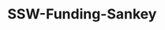 # SSW-Funding-Sankey

<html>
  <head>
    <script type="text/javascript" src="https://www.gstatic.com/charts/loader.js"></script>
    <script type="text/javascript">
      google.charts.load('current', {'packages':['sankey']});
      google.charts.setOnLoadCallback(drawChart);

      function drawChart() {
        var data = new google.visualization.DataTable();
        data.addColumn('string', 'From');
        data.addColumn('string', 'To');
        data.addColumn('number', 'Weight');
        data.addRows([
          ['IDHS',	'Community Assistance Programs',	1400000],
          ['IDHS',	'Habilitative Systems Inc',	3267500],
          ['IDHS',	'Illinois Action for Children',	1108050],
          ['IDHS',	'Illinois Coalition For Immigrant and Refugee Rights',	2433500],
          ['IDHS',	'Pilsen Wellness Center',	148500],
          ['IDHS',	'Puerto Rican Cultural Center',	301000],
          ['IDHS',	'Rincon Family Services',	1400000],
          ['IDHS',	'University of Illinois at Chicago',	248500],
          ['IDHS',	'YWCA of Metropolitan Chicago',	1310000],
          ['Community Assistance Programs',	'CAP Internal Spending',	322000],
          ['Habilitative Systems Inc',	'HIS Internal Spending',	751525],
          ['Illinois Action for Children',	'IAC Internal Spending',	542944.5],
          ['Illinois Coalition For Immigrant and Refugee Rights',	'ICIRR Internal Spending',	778720],
          ['Pilsen Wellness Center',	'PWC Internal Spending',	75735],
          ['Puerto Rican Cultural Center',	'PRCC Internal Spending',	150500],
          ['Rincon Family Services',	'RFS Internal Spending',	630000],
          ['University of Illinois at Chicago',	'UIC Internal Spending',	248500],
          ['YWCA of Metropolitan Chicago',	'YWCA  Internal Spending',	524000],
          ['Community Assistance Programs',	'34 Partner Orgs',	1078000],
          ['Habilitative Systems Inc',	'29 Partner Orgs',	2515975],
          ['Illinois Action for Children',	'6 Partner Orgs',	565105.5],
          ['Illinois Coalition For Immigrant and Refugee Rights',	'63 Partner Orgs',	1654780],
          ['Pilsen Wellness Center',	'1 Partner Org',	72765],
          ['Puerto Rican Cultural Center',	'5 Partner Orgs',	150500],
          ['Rincon Family Services',	'12 Partner Orgs',	770000],
          ['YWCA of Metropolitan Chicago',	'13 Partner Orgs',	786000]
        ]);

        // Sets chart options.
        var options = {
          width: 600,
        };

        // Instantiates and draws our chart, passing in some options.
        var chart = new google.visualization.Sankey(document.getElementById('sankey_basic'));
        chart.draw(data, options);
      }
    </script>
  </head>
  <body>
    <div id="sankey_basic" style="width: 900px; height: 300px;"></div>
  </body>
</html>
